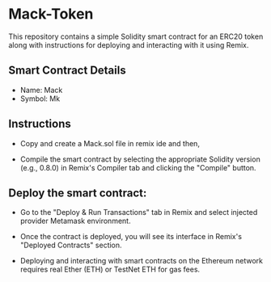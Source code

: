 # Mack-Token

This repository contains a simple Solidity smart contract for an ERC20 token along with instructions for deploying and interacting with it using Remix.

## Smart Contract Details
- Name: Mack
- Symbol: Mk

## Instructions

- Copy and create a Mack.sol file in remix ide and then,

- Compile the smart contract by selecting the appropriate Solidity version (e.g., 0.8.0) in Remix's Compiler tab and clicking the "Compile" button.

## Deploy the smart contract:

- Go to the "Deploy & Run Transactions" tab in Remix and select injected provider Metamask environment.

- Once the contract is deployed, you will see its interface in Remix's "Deployed Contracts" section.

- Deploying and interacting with smart contracts on the Ethereum network requires real Ether (ETH) or TestNet ETH for gas fees.
